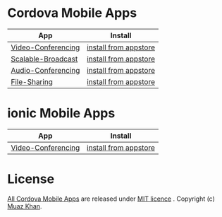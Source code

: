 # Cordova Mobile Apps

| App        | Install |
| ------------- |-------------|
| [Video-Conferencing](https://github.com/muaz-khan/cordova-mobile-apps/tree/master/video-conference) | [install from appstore](https://play.google.com/store/apps/details?id=rmc3.videoconference) |
| [Scalable-Broadcast](https://github.com/muaz-khan/cordova-mobile-apps/tree/master/scalable-broadcast) | [install from appstore](https://play.google.com/store/apps/details?id=com.webrtc.scalablebroadcast) |
| [Audio-Conferencing](https://github.com/muaz-khan/cordova-mobile-apps/tree/master/audio-conference) | [install from appstore](https://play.google.com/store/apps/details?id=rmc3.audioconference) |
| [File-Sharing](https://github.com/muaz-khan/cordova-mobile-apps/tree/master/file-sharing) | [install from appstore](https://play.google.com/store/apps/details?id=com.webrtc.experiment) |

# ionic Mobile Apps

| App        | Install |
| ------------- |-------------|
| [Video-Conferencing](https://github.com/muaz-khan/cordova-mobile-apps/tree/master/video-conference-ionic) | [install from appstore](https://play.google.com/store/apps/details?id=com.ionic.conference) |

# License

[All Cordova Mobile Apps](https://github.com/muaz-khan/cordova-mobile-apps) are released under [MIT licence](https://www.webrtc-experiment.com/licence/) . Copyright (c) [Muaz Khan](https://plus.google.com/+MuazKhan).
